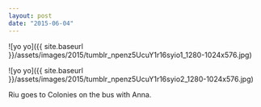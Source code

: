 ```yaml
---
layout: post
date: "2015-06-04"
---
```


![yo yo]({{ site.baseurl }}/assets/images/2015/tumblr_npenz5UcuY1r16syio1_1280-1024x576.jpg)

![yo yo]({{ site.baseurl }}/assets/images/2015/tumblr_npenz5UcuY1r16syio2_1280-1024x576.jpg)

Riu goes to Colonies on the bus with Anna.
